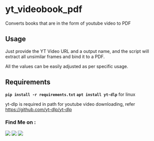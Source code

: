 # yt_videobook_pdf
Converts books that are in the form of youtube video to PDF

## Usage
Just provide the YT Video URL and a output name, and the script will extract all unsimilar frames and bind it to a PDF.

All the values can be easily adjusted as per specific usage.

## Requirements

**`pip install -r requirements.txt`**
**`apt install yt-dlp`** for linux

yt-dlp is required in path for youtube video downloading, refer https://github.com/yt-dlp/yt-dlp

### Find Me on :
<p align="left">
  <a href="https://github.com/adhiraj-ranjan" target="_blank"><img src="https://img.shields.io/badge/Github-adhiraj--ranjan-green?style=for-the-badge&logo=github"></a>
  <a href="https://www.instagram.com/adhirajranjan_" target="_blank"><img src="https://img.shields.io/badge/IG-adhiraj_ranjan-pink?style=for-the-badge&logo=instagram"></a>
  <a href="https://t.me/adhirajranjan" target="_blank"><img src="https://img.shields.io/badge/TELEGRAM-ADHIRAJ%20RANJAN-blue?style=for-the-badge&logo=telegram"></a>
  
</p>

